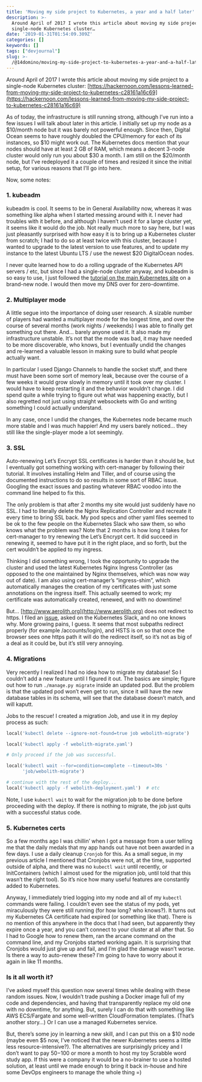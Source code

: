 ```yaml
---
title: 'Moving my side project to Kubernetes, a year and a half later'
description: >-
  Around April of 2017 I wrote this article about moving my side project to a
  single-node Kubernetes cluster…
date: '2019-01-31T01:54:09.309Z'
categories: []
keywords: []
tags: ["devjournal"]
slug: >-
  /@14domino/moving-my-side-project-to-kubernetes-a-year-and-a-half-later-82e7c96e0f09
---
```


Around April of 2017 I wrote this article about moving my side project to a single-node Kubernetes cluster: [https://hackernoon.com/lessons-learned-from-moving-my-side-project-to-kubernetes-c28161a16c69](https://hackernoon.com/lessons-learned-from-moving-my-side-project-to-kubernetes-c28161a16c69)

As of today, the infrastructure is still running strong, although I’ve run into a few issues I will talk about later in this article. I initially set up my node as a $10/month node but it was barely not powerful enough. Since then, Digital Ocean seems to have roughly doubled the CPU/memory for each of its instances, so $10 might work out. The Kubernetes docs mention that your nodes should have at least 2 GB of RAM, which means a decent 3-node cluster would only run you about $30 a month. I am still on the $20/month node, but I’ve redeployed it a couple of times and resized it since the initial setup, for various reasons that I’ll go into here.

Now, some notes:

### 1\. kubeadm

kubeadm is cool. It seems to be in General Availability now, whereas it was something like alpha when I started messing around with it. I never had troubles with it before, and although I haven’t used it for a large cluster yet, it seems like it would do the job. Not really much more to say here, but I was just pleasantly surprised with how easy it is to bring up a Kubernetes cluster from scratch; I had to do so at least twice with this cluster, because I wanted to upgrade to the latest version to use features, and to update my instance to the latest Ubuntu LTS / use the newest $20 DigitalOcean nodes.

I never quite learned how to do a rolling upgrade of the Kubernetes API servers / etc, but since I had a single-node cluster anyway, and kubeadm is so easy to use, I just followed the [tutorial on the main Kubernetes site](https://kubernetes.io/docs/setup/independent/create-cluster-kubeadm/) on a brand-new node. I would then move my DNS over for zero-downtime.

### 2\. Multiplayer mode

A little segue into the importance of doing user research. A sizable number of players had wanted a multiplayer mode for the longest time, and over the course of several months (work nights / weekends) I was able to finally get something out there. And… barely anyone used it. It also made my infrastructure unstable. It’s not that the mode was bad, it may have needed to be more discoverable, who knows, but I eventually undid the changes and re-learned a valuable lesson in making sure to build what people actually want.

In particular I used Django Channels to handle the socket stuff, and there must have been some sort of memory leak, because over the course of a few weeks it would grow slowly in memory until it took over my cluster. I would have to keep restarting it and the behavior wouldn’t change. I did spend quite a while trying to figure out what was happening exactly, but I also regretted not just using straight websockets with Go and writing something I could actually understand.

In any case, once I undid the changes, the Kubernetes node became much more stable and I was much happier! And my users barely noticed… they still like the single-player mode a lot seemingly.

### 3\. SSL

Auto-renewing Let’s Encrypt SSL certificates is harder than it should be, but I eventually got something working with cert-manager by following their tutorial. It involves installing Helm and Tiller, and of course using the documented instructions to do so results in some sort of RBAC issue. Googling the exact issues and pasting whatever RBAC voodoo into the command line helped to fix this.

The only problem is that after 2 months my site would just suddenly have no SSL. I had to literally delete the Nginx Replication Controller and recreate it every time to bring SSL back. My pod specs and other yaml files seemed to be ok to the few people on the Kubernetes Slack who saw them, so who knows what the problem was? Note that 2 months is how long it takes for cert-manager to try renewing the Let’s Encrypt cert. It did succeed in renewing it, seemed to have put it in the right place, and so forth, but the cert wouldn’t be applied to my ingress.

Thinking I did something wrong, I took the opportunity to upgrade the cluster and used the latest Kubernetes Nginx Ingress Controller (as opposed to the one maintained by Nginx themselves, which was now way out of date). I am also using cert-manager’s “ingress-shim”, which automatically manages the creation of my certificates with just some annotations on the ingress itself. This actually seemed to work; my certificate was automatically created, renewed, and with no downtime!

But… [http://www.aerolith.org](http://www.aerolith.org) does not redirect to https. I filed an [issue](https://github.com/kubernetes/ingress-nginx/issues/3654), asked on the Kubernetes Slack, and no one knows why. More growing pains, I guess. It seems that most subpaths redirect properly (for example /accounts/login), and HSTS is on so that once the browser sees one https path it will do the redirect itself, so it’s not as big of a deal as it could be, but it’s still very annoying.

### 4\. Migrations

Very recently I realized I had no idea how to migrate my database! So I couldn’t add a new feature until I figured it out. The basics are simple; figure out how to run `./manage.py migrate` inside an updated pod. But the problem is that the updated pod won’t even get to run, since it will have the new database tables in its schema, will see that the database doesn’t match, and will kaputt.

Jobs to the rescue! I created a migration Job, and use it in my deploy process as such:

```python
local('kubectl delete --ignore-not-found=true job webolith-migrate')

local('kubectl apply -f webolith-migrate.yaml')

# Only proceed if the job was successful.

local('kubectl wait --for=condition=complete --timeout=30s '
      'job/webolith-migrate')

# continue with the rest of the deploy...
local('kubectl apply -f webolith-deployment.yaml')  # etc
```

Note, I use `kubectl wait` to wait for the migration job to be done before proceeding with the deploy. If there is nothing to migrate, the job just quits with a successful status code.

### 5\. Kubernetes certs

So a few months ago I was chillin’ when I got a message from a user telling me that the daily medals that my app hands out have not been awarded in a few days. I use a daily cleanup `Cronjob` for this. As a small segue, in my previous article I mentioned that Cronjobs were not, at the time, supported outside of alpha, and there was no `kubectl wait` until recently, or InitContainers (which I almost used for the migration job, until told that this wasn’t the right tool). So it’s nice how many useful features are constantly added to Kubernetes.

Anyway, I immediately tried logging into my node and all of my `kubectl` commands were failing. I couldn’t even see the status of my pods, yet miraculously they were still running (for how long? who knows?). It turns out my Kubernetes CA certificate had expired (or something like that). There is no mention of this anywhere in the docs that I had seen, but apparently they expire once a year, and you can’t connect to your cluster at all after that. So I had to Google how to renew them, ran the arcane command on the command line, and my Cronjobs started working again. It is surprising that Cronjobs would just give up and fail, and I’m glad the damage wasn’t worse. Is there a way to auto-renew these? I’m going to have to worry about it again in like 11 months.

### Is it all worth it?

I’ve asked myself this question now several times while dealing with these random issues. Now, I wouldn’t trade pushing a Docker image full of my code and dependencies, and having that transparently replace my old one with no downtime, for anything. But, surely I can do that with something like AWS ECS/Fargate and some well-written CloudFormation templates. (That’s another story…) Or I can use a managed Kubernetes service.

But, there’s some joy in learning a new skill, and I can put this on a $10 node (maybe even $5 now, I’ve noticed that the newer Kubernetes seems a little less resource-intensive?). The alternatives are surprisingly pricey and I don’t want to pay $50-$100 or more a month to host my toy Scrabble word study app. If this were a company it would be a no-brainer to use a hosted solution, at least until we made enough to bring it back in-house and hire some DevOps engineers to manage the whole thing =)